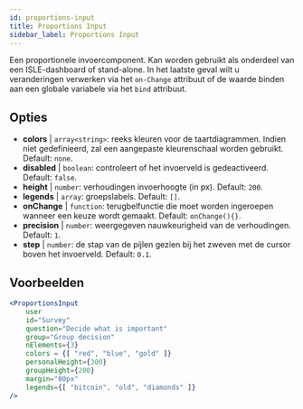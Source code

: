 ```yaml
---
id: proportions-input 
title: Proportions Input
sidebar_label: Proportions Input
---
```


Een proportionele invoercomponent. Kan worden gebruikt als onderdeel van een ISLE-dashboard of stand-alone. In het laatste geval wilt u veranderingen verwerken via het `on-Change` attribuut of de waarde binden aan een globale variabele via het `bind` attribuut.

## Opties

* __colors__ | `array<string>`: reeks kleuren voor de taartdiagrammen. Indien niet gedefinieerd, zal een aangepaste kleurenschaal worden gebruikt. Default: `none`.
* __disabled__ | `boolean`: controleert of het invoerveld is gedeactiveerd. Default: `false`.
* __height__ | `number`: verhoudingen invoerhoogte (in px). Default: `200`.
* __legends__ | `array`: groepslabels. Default: `[]`.
* __onChange__ | `function`: terugbelfunctie die moet worden ingeroepen wanneer een keuze wordt gemaakt. Default: `onChange(){}`.
* __precision__ | `number`: weergegeven nauwkeurigheid van de verhoudingen. Default: `1`.
* __step__ | `number`: de stap van de pijlen gezien bij het zweven met de cursor boven het invoerveld. Default: `0.1`.


## Voorbeelden

```jsx live
<ProportionsInput
    user
    id="Survey"
    question="Decide what is important"
    group="Group decision"
    nElements={3}
    colors = {[ "red", "blue", "gold" ]}
    personalHeight={300}
    groupHeight={200}
    margin="80px"
    legends={[ "bitcoin", "old", "diamonds" ]}
/>
```

